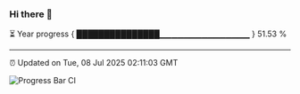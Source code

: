 ### Hi there 👋

⏳ Year progress { ███████████████▁▁▁▁▁▁▁▁▁▁▁▁▁▁▁ } 51.53 %

---

⏰ Updated on Tue, 08 Jul 2025 02:11:03 GMT

![Progress Bar CI](https://github.com/DhruviPatel157/GitHub-Actions-Demo/workflows/Progress%20Bar%20CI/badge.svg)
